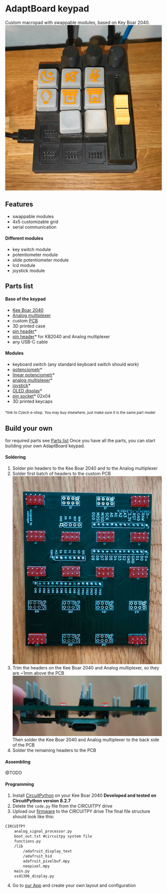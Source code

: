 # AdaptBoard keypad

Custom macropad with swappable modules, based on Key Boar 2040.
![AdaptBoard grey keycaps](./documentation//images/kuba_keycaps.jpg)

## Features

- swappable modules
- 4x5 customizable grid
- serial communication

#### Different modules
- key switch module
- potentiometer module
- slide potentiometer module
- lcd module
- joystick module


## Parts list

#### Base of the keypad
- [Kee Boar 2040](https://www.adafruit.com/product/5302)
- [Analog multiplexer](https://www.laskakit.cz/analogovy-multiplexer-16-kanalu-cd74hc4067/)
- custom [PCB](./pcb/)
- 3D printed case
- [pin header](https://www.laskakit.cz/dupont-2x40pin-2-54-mm-pinovy-pas/)*
- [pin header](https://www.laskakit.cz/dupont-40pin-2-54-mm-pinovy-pas/)* for KB2040 and Analog multiplexer
- any USB-C cable

#### Modules
- keyboard switch (any standard keyboard switch should work)
- [potenciometr](https://www.laskakit.cz/psotenciometr-posuvny-10kohm--modul/)*
- [linear potenciometr](https://www.laskakit.cz/potenciometr-rk097n-3-10k-linearni-10k--/)*
- [analog multiplexer](https://www.laskakit.cz/analogovy-multiplexer-16-kanalu-cd74hc4067/)*
- [joystick](https://www.laskakit.cz/joystick-2d-modul/)*
- [OLED display](https://www.laskakit.cz/oled-displej-modry-128x32-0-91--i2c/?gad_source=1&gclid=Cj0KCQiA84CvBhCaARIsAMkAvkJ4arz2CuIuH9ewTWeozkwsCQH9d-Wme8BHi-cLq8MTYEL1yehATqgaArHrEALw_wcB)*
- [pin socket](https://www.laskakit.cz/dupont-2x20pin-2-54-mm-pinovy-pas--samice/)* 02x04
- 3D printed keycaps

<sub>*link to Czech e-shop. You may buy elsewhere, just make sure it is the same part model<sub>



## Build your own

for required parts see [Parts list](#parts-list)
Once you have all the parts, you can start building your own AdaptBoard keypad.

#### Soldering

1. Solder pin headers to the Kee Boar 2040 and to the Analog multiplexer
2. Solder first batch of headers to the custom PCB
![soldering_step_1](./documentation//images/soldering_step_1.jpg)
3. Trim the headers on the Kee Boar 2040 and Analog multiplexer, so they are ~1mm above the PCB
![soldering_step_3](./documentation//images/soldering_step_3.jpg)
Then solder the Kee Boar 2040 and Analog multiplexer to the back side of the PCB
4. Solder the remaining headers to the PCB

#### Assembling

@TODO

#### Programming
1. Install [CircuitPython](https://learn.adafruit.com/adafruit-kb2040/circuitpython) on your Kee Boar 2040 __Developed and tested on CircuitPython version 8.2.7__
2. Delete the `code.py` file from the CIRCUITPY drive
3. Upload our [firmware](./firmware/) to the CIRCUITPY drive
The final file structure should look like this:
```plaintext
CIRCUITPY
    analog_signal_processor.py
    boot_out.txt #circuitpy system file
    functions.py
    /lib
        /adafruit_display_text
        /adafruit_hid
        adafruit_pixelbuf.mpy
        neopixel.mpy
    main.py
    ssd1306_display.py
```
4. Go to [our App](https://adaptboard-c6996.web.app/) and create your own layout and configuration
